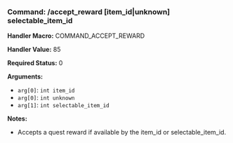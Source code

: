### Command: /accept_reward [item_id|unknown] selectable_item_id

**Handler Macro:** COMMAND_ACCEPT_REWARD

**Handler Value:** 85

**Required Status:** 0

**Arguments:**
- `arg[0]`: `int item_id`
- `arg[0]`: `int unknown`
- `arg[1]`: `int selectable_item_id`

**Notes:**
- Accepts a quest reward if available by the item_id or selectable_item_id.